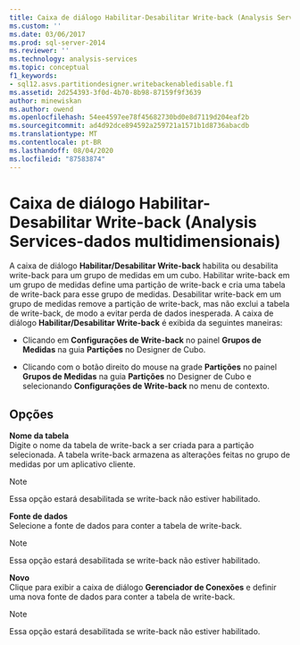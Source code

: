 ```yaml
---
title: Caixa de diálogo Habilitar-Desabilitar Write-back (Analysis Services-dados multidimensionais) | Microsoft Docs
ms.custom: ''
ms.date: 03/06/2017
ms.prod: sql-server-2014
ms.reviewer: ''
ms.technology: analysis-services
ms.topic: conceptual
f1_keywords:
- sql12.asvs.partitiondesigner.writebackenabledisable.f1
ms.assetid: 2d254393-3f0d-4b70-8b98-87159f9f3639
author: minewiskan
ms.author: owend
ms.openlocfilehash: 54ee4597ee78f45682730bd0e8d7119d204eaf2b
ms.sourcegitcommit: ad4d92dce894592a259721a1571b1d8736abacdb
ms.translationtype: MT
ms.contentlocale: pt-BR
ms.lasthandoff: 08/04/2020
ms.locfileid: "87583874"
---
```

# <a name="enable-disable-writeback-dialog-box-analysis-services---multidimensional-data"></a>Caixa de diálogo Habilitar-Desabilitar Write-back (Analysis Services-dados multidimensionais)
  A caixa de diálogo **Habilitar/Desabilitar Write-back** habilita ou desabilita write-back para um grupo de medidas em um cubo. Habilitar write-back em um grupo de medidas define uma partição de write-back e cria uma tabela de write-back para esse grupo de medidas. Desabilitar write-back em um grupo de medidas remove a partição de write-back, mas não exclui a tabela de write-back, de modo a evitar perda de dados inesperada. A caixa de diálogo **Habilitar/Desabilitar Write-back** é exibida da seguintes maneiras:  
  
-   Clicando em **Configurações de Write-back** no painel **Grupos de Medidas** na guia **Partições** no Designer de Cubo.  
  
-   Clicando com o botão direito do mouse na grade **Partições** no painel **Grupos de Medidas** na guia **Partições** no Designer de Cubo e selecionando **Configurações de Write-back** no menu de contexto.  
  
## <a name="options"></a>Opções  
 **Nome da tabela**  
 Digite o nome da tabela de write-back a ser criada para a partição selecionada. A tabela write-back armazena as alterações feitas no grupo de medidas por um aplicativo cliente.  
  
> [!NOTE]  
>  Essa opção estará desabilitada se write-back não estiver habilitado.  
  
 **Fonte de dados**  
 Selecione a fonte de dados para conter a tabela de write-back.  
  
> [!NOTE]  
>  Essa opção estará desabilitada se write-back não estiver habilitado.  
  
 **Novo**  
 Clique para exibir a caixa de diálogo **Gerenciador de Conexões** e definir uma nova fonte de dados para conter a tabela de write-back.  
  
> [!NOTE]  
>  Essa opção estará desabilitada se write-back não estiver habilitado.  
  
  
